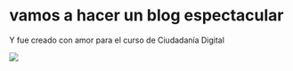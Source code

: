 <h1> vamos a hacer un blog espectacular</h1>
<p>Y fue creado con amor para el curso de Ciudadanía Digital</p>
<p><img src= "[https://i.gifer.com/1iWg.gif](https://encrypted-tbn0.gstatic.com/images?q=tbn:ANd9GcQP9UAFYUeChCuMEiIL32gQcaUnbXJHYwjlAA&s)"></p>

